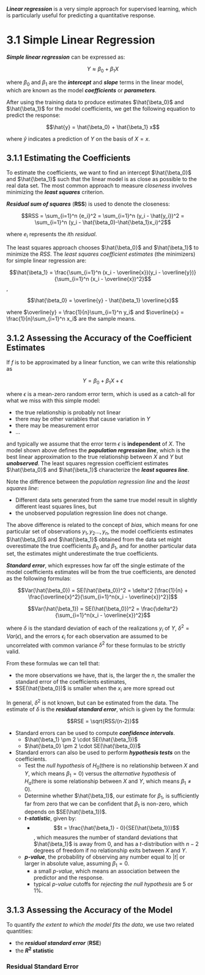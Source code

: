 ***Linear regression*** is a very simple approach for supervised learning, which is particularly useful for predicting a quantitative response.

# 3.1 Simple Linear Regression

***Simple linear regression*** can be expressed as:

$$Y \approx \beta_0 + \beta_1 X$$

where $\beta_0$ and $\beta_1$ are the ***intercept*** and ***slope*** terms in the linear model, which are known as the model ***coefficients*** or ***parameters***.

After using the training data to produce estimates $\hat{\beta_0}$ and $\hat{\beta_1}$ for the model coefficients, we get the following equation to predict the response:

$$\hat{y} = \hat{\beta_0} + \hat{\beta_1} x$$

where $\hat{y}$ indicates a prediction of $Y$ on the basis of $X = x$.

## 3.1.1 Estimating the Coefficients

To estimate the coefficients, we want to find an intercept $\hat{\beta_0}$ and $\hat{\beta_1}$ such that the linear model is as close as possible to the real data set. The most common approach to measure *closeness* involves minimizing the ***least squares*** criterion.

***Residual sum of squares*** (**RSS**) is used to denote the closeness:

$$RSS = \sum_{i=1}^n {e_i}^2 = \sum_{i=1}^n (y_i - \hat{y_i})^2 = \sum_{i=1}^n (y_i - \hat{\beta_0}-\hat{\beta_1}x_i)^2$$

where $e_i$ represents the *i*th *residual*.

The least squares approach chooses $\hat{\beta_0}$ and $\hat{\beta_1}$ to minimize the $RSS$. The *least squares coefficient estimates* (the minimizers) for simple linear regression are:

$$\hat{\beta_1} = \frac{\sum_{i=1}^n (x_i - \overline{x})(y_i - \overline{y})}{\sum_{i=1}^n (x_i - \overline{x})^2}$$,

$$\hat{\beta_0} = \overline{y} - \hat{\beta_1} \overline{x}$$

where $\overline{y} = \frac{1}{n}\sum_{i=1}^n y_i$ and $\overline{x} = \frac{1}{n}\sum_{i=1}^n x_i$ are the sample means.

## 3.1.2 Assessing the Accuracy of the Coefficient Estimates

If $f$ is to be approximated by a linear function, we can write this relationship as 

$$Y = \beta_0 + \beta_1 X + \epsilon$$

where $\epsilon$ is a mean-zero random error term, which is used as a catch-all for what we miss with this simple model:

* the true relationship is probably not linear
* there may be other variables that cause variation in $Y$
* there may be measurement error
* ...

and typically we assume that the error term $\epsilon$ is **independent** of $X$. The model shown above defines the ***population regression line***, which is the best linear approximation to the true relationship between $X$ and $Y$ but ***unobserved***.  The least squares regression coefficient estimates $\hat{\beta_0}$ and $\hat{\beta_1}$ characterize the ***least squares line***.

Note the difference between the *population regression line* and the *least squares line*:

* Different data sets generated from the same true model result in slightly different least squares lines, but
* the unobserved population regression line does not change.

The above difference is related to the concept of *bias*, which means for one particular set of observations $y_1, y_2..., y_n$, the model coefficients estimates $\hat{\beta_0}$ and $\hat{\beta_1}$ obtained from the data set might overestimate the true coefficients $\beta_0$ and $\beta_1$, and for another particular data set, the estimates might underestimate the true coefficients. 

***Standard error***, which expresses how far off the single estimate of the model coefficients estimates will be from the true coefficients, are denoted as the following formulas:

$$Var(\hat{\beta_0}) = SE(\hat{\beta_0})^2 = \delta^2 [\frac{1}{n} + \frac{\overline{x}^2}{\sum_{i=1}^n(x_i - \overline{x})^2}]$$

$$Var(\hat{\beta_1}) = SE(\hat{\beta_0})^2 = \frac{\delta^2}{\sum_{i=1}^n(x_i - \overline{x})^2}$$

where $\delta$ is the standard deviation of each of the realizations $y_i$ of $Y$,  $\delta^2 = Var(\epsilon)$,  and the errors $\epsilon_i$ for each observation are assumed to be uncorrelated with common variance $\delta^2$ for these formulas to be strictly valid. 

From these formulas we can tell that:

* the more observations we have, that is, the larger the $n$, the smaller the standard error of the coefficients estimates,
* $SE(\hat{\beta_0})$ is smaller when the $x_i$  are more spread out

In general, $\delta^2$ is not known, but can be estimated from the data. The estimate of $\delta$ is the ***residual standard error***, which is given by the formula:

$$RSE = \sqrt{RSS/(n-2)}$$

* Standard errors can be used to compute ***confidence intervals***.
  * $\hat{\beta_1} \pm 2 \cdot SE(\hat{\beta_1})$
  * $\hat{\beta_0} \pm 2 \cdot SE(\hat{\beta_0})$
* Standard errors can also be used to perform ***hypothesis tests*** on the coefficients.
  * Test the *null hypothesis* of $H_0$(there is no relationship between $X$ and $Y$, which means $\beta_1 = 0$) versus the *alternative hypothesis* of $H_a$(there is some relationship between $X$ and $Y$, which means $\beta_1 \neq 0$).
  * Determine whether $\hat{\beta_1}$, our estimate for $\beta_1$, is sufficiently far from zero that we can be confident that $\beta_1$ is non-zero, which depends on $SE(\hat{\beta_1})$.
  * ***t-statistic***, given by:
    * $$t = \frac{\hat{\beta_1} - 0}{SE(\hat{\beta_1})}$$, which measures the number of standard deviations that $\hat{\beta_1}$ is away from 0, and has a *t*-distribution with $n-2$ degrees of freedom if no relationship exits between $X$ and $Y$.
  * ***p-value***, the probability of observing any number equal to $|t|$ or larger in absolute value, assuming $\beta_1 = 0$.
    * a small *p-value*, which means an association between the predictor and the response.
    * typical *p-value* cutoffs for *rejecting the null hypothesis* are 5 or 1%.

## 3.1.3 Assessing the Accuracy of the Model

To quantify *the extent to which the model fits the data*, we use two related quantities:

* the ***residual standard error*** (**RSE**)
* the **$R^2$ statistic**

### Residual Standard Error

